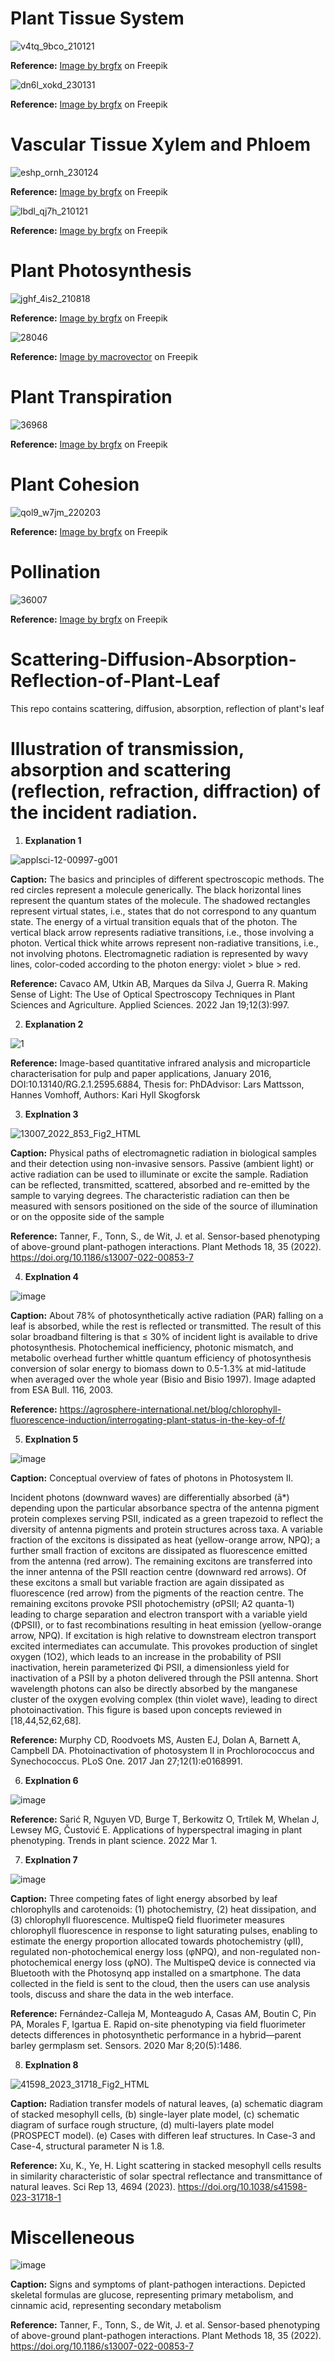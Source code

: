 # Plant Tissue System

![v4tq_9bco_210121](https://github.com/ParthaPRay/Scattering-Diffusion-Absorption-Reflection-of-Plant-Leaf/assets/1689639/271acf1a-de9f-4d1a-b76e-0bdc1fc1054b)

**Reference:** <a href="https://www.freepik.com/free-vector/diagram-showing-plant-tissue-systems_13225510.htm#query=plant%20disease&position=2&from_view=keyword&track=ais">Image by brgfx</a> on Freepik

![dn6l_xokd_230131](https://github.com/ParthaPRay/Plant-Leaf-Informatics/assets/1689639/3cd84571-5e8e-4080-bec3-1e092843da8c)


**Reference:** <a href="https://www.freepik.com/free-vector/internal-structure-leaf-diagram_38661630.htm#query=plant%20leaf%20anatomy&position=3&from_view=search&track=ais">Image by brgfx</a> on Freepik

# Vascular Tissue Xylem and Phloem

![eshp_ornh_230124](https://github.com/ParthaPRay/Plant-Leaf-Informatics/assets/1689639/f145a369-af3f-4d09-b193-01ee5c366a19)

**Reference:** <a href="https://www.freepik.com/free-vector/plant-cohesion-vascular-tissue-xylem-phloem_37881485.htm#page=2&query=plant%20disease&position=24&from_view=search&track=ais">Image by brgfx</a> on Freepik

![lbdl_qj7h_210121](https://github.com/ParthaPRay/Plant-Leaf-Informatics/assets/1689639/fd9e3b67-e581-465a-9fe4-a4b355e7886c)

**Reference:** <a href="https://www.freepik.com/free-vector/diagram-showing-xylem-phloem-plant_13225464.htm#page=3&query=plant%20disease&position=25&from_view=search&track=ais">Image by brgfx</a> on Freepik


# Plant Photosynthesis

![jghf_4is2_210818](https://github.com/ParthaPRay/Plant-Leaf-Informatics/assets/1689639/75c85e13-197b-4337-b0f0-8fe669e794cc)

**Reference:** <a href="https://www.freepik.com/free-vector/diagram-showing-process-photosynthesis-plant_20500234.htm#page=3&query=plant%20disease&position=14&from_view=search&track=ais">Image by brgfx</a> on Freepik

![28046](https://github.com/ParthaPRay/Plant-Leaf-Informatics/assets/1689639/8196c6be-31db-487d-bbb8-5b6e947e8cd8)


**Reference:** <a href="https://www.freepik.com/free-vector/biological-photosynthesis-infographic-elements-with-light-energy-conversion-calvin-cycle-scheme-plants-cellular-respiration-colorful_6847341.htm#query=plant%20chlorophyll&position=0&from_view=search&track=ais">Image by macrovector</a> on Freepik



# Plant Transpiration


![36968](https://github.com/ParthaPRay/Plant-Leaf-Informatics/assets/1689639/5fdae0b6-f7ad-45e6-bec0-0309e9421981)


**Reference:** <a href="https://www.freepik.com/free-vector/diagram-showing-transpiration-plant_6409364.htm#query=plant%20disease&position=43&from_view=search&track=ais">Image by brgfx</a> on Freepik

# Plant Cohesion

![qol9_w7jm_220203](https://github.com/ParthaPRay/Plant-Leaf-Informatics/assets/1689639/fe77fa33-8f22-40ba-8552-89e03f975b13)


**Reference:**  <a href="https://www.freepik.com/free-vector/digram-showing-movement-water-plants_27546482.htm#page=2&query=plant%20disease&position=5&from_view=search&track=ais">Image by brgfx</a> on Freepik


# Pollination

![36007](https://github.com/ParthaPRay/Plant-Leaf-Informatics/assets/1689639/1c59f422-109b-4d50-b4da-e1220352e235)


**Reference:** <a href="https://www.freepik.com/free-vector/diagram-showing-pollination-with-flower-bee_6052414.htm#query=plant%20disease&position=49&from_view=search&track=ais">Image by brgfx</a> on Freepik




# Scattering-Diffusion-Absorption-Reflection-of-Plant-Leaf
This repo contains scattering, diffusion, absorption, reflection of plant's leaf

# Illustration of transmission, absorption and scattering (reflection, refraction, diffraction) of the incident radiation.


1. **Explanation 1**

![applsci-12-00997-g001](https://github.com/ParthaPRay/Scattering-Diffusion-Absorption-Reflection-of-Plant-Leaf/assets/1689639/b4d0db88-3449-4b06-b814-6c73d2132531)

**Caption:** The basics and principles of different spectroscopic methods. The red circles represent a molecule generically. The black horizontal lines represent the quantum states of the molecule. The shadowed rectangles represent virtual states, i.e., states that do not correspond to any quantum state. The energy of a virtual transition equals that of the photon. The vertical black arrow represents radiative transitions, i.e., those involving a photon. Vertical thick white arrows represent non-radiative transitions, i.e., not involving photons. Electromagnetic radiation is represented by wavy lines, color-coded according to the photon energy: violet > blue > red.

 
**Reference:** Cavaco AM, Utkin AB, Marques da Silva J, Guerra R. Making Sense of Light: The Use of Optical Spectroscopy Techniques in Plant Sciences and Agriculture. Applied Sciences. 2022 Jan 19;12(3):997.



2. **Explanation 2**
   
![1](https://github.com/ParthaPRay/Scattering-Diffusion-Absorption-Reflection-of-Plant-Leaf/assets/1689639/32a44143-e751-4245-916a-810a588a9563)

**Reference:** Image-based quantitative infrared analysis and microparticle characterisation for pulp and paper applications, January 2016, DOI:10.13140/RG.2.1.2595.6884, Thesis for: PhDAdvisor: Lars Mattsson, Hannes Vomhoff, Authors: Kari Hyll Skogforsk


3. **Explnation 3**
   
![13007_2022_853_Fig2_HTML](https://github.com/ParthaPRay/Scattering-Diffusion-Absorption-Reflection-of-Plant-Leaf/assets/1689639/8e8c6b39-d743-47b5-8942-1a19ca0f9b51)

**Caption:** Physical paths of electromagnetic radiation in biological samples and their detection using non-invasive sensors. Passive (ambient light) or active radiation can be used to illuminate or excite the sample. Radiation can be reflected, transmitted, scattered, absorbed and re-emitted by the sample to varying degrees. The characteristic radiation can then be measured with sensors positioned on the side of the source of illumination or on the opposite side of the sample

**Reference:** Tanner, F., Tonn, S., de Wit, J. et al. Sensor-based phenotyping of above-ground plant-pathogen interactions. Plant Methods 18, 35 (2022). https://doi.org/10.1186/s13007-022-00853-7


4. **Explnation 4**

![image](https://github.com/ParthaPRay/Scattering-Diffusion-Absorption-Reflection-of-Plant-Leaf/assets/1689639/33eb4a5c-6974-4be8-8141-bae0567dadd3)

**Caption:** About 78% of photosynthetically active radiation (PAR) falling on a leaf is absorbed, while the rest is reflected or transmitted. The result of this solar broadband filtering is that ≤ 30% of incident light is available to drive photosynthesis. Photochemical inefficiency, photonic mismatch, and metabolic overhead further whittle quantum efficiency of photosynthesis conversion of solar energy to biomass down to 0.5-1.3% at mid-latitude when averaged over the whole year (Bisio and Bisio 1997). Image adapted from ESA Bull. 116, 2003.

**Reference:** https://agrosphere-international.net/blog/chlorophyll-fluorescence-induction/interrogating-plant-status-in-the-key-of-f/

5. **Explnation 5**
   
![image](https://github.com/ParthaPRay/Scattering-Diffusion-Absorption-Reflection-of-Plant-Leaf/assets/1689639/0034a912-622c-4dcd-9254-228e1a364155)

**Caption:** Conceptual overview of fates of photons in Photosystem II.

Incident photons (downward waves) are differentially absorbed (ā*) depending upon the particular absorbance spectra of the antenna pigment protein complexes serving PSII, indicated as a green trapezoid to reflect the diversity of antenna pigments and protein structures across taxa. A variable fraction of the excitons is dissipated as heat (yellow-orange arrow, NPQ); a further small fraction of excitons are dissipated as fluorescence emitted from the antenna (red arrow). The remaining excitons are transferred into the inner antenna of the PSII reaction centre (downward red arrows). Of these excitons a small but variable fraction are again dissipated as fluorescence (red arrow) from the pigments of the reaction centre. The remaining excitons provoke PSII photochemistry (σPSII; A2 quanta-1) leading to charge separation and electron transport with a variable yield (ΦPSII), or to fast recombinations resulting in heat emission (yellow-orange arrow, NPQ). If excitation is high relative to downstream electron transport excited intermediates can accumulate. This provokes production of singlet oxygen (1O2), which leads to an increase in the probability of PSII inactivation, herein parameterized Φi PSII, a dimensionless yield for inactivation of a PSII by a photon delivered through the PSII antenna. Short wavelength photons can also be directly absorbed by the manganese cluster of the oxygen evolving complex (thin violet wave), leading to direct photoinactivation. This figure is based upon concepts reviewed in [18,44,52,62,68].

**Reference:** Murphy CD, Roodvoets MS, Austen EJ, Dolan A, Barnett A, Campbell DA. Photoinactivation of photosystem II in Prochlorococcus and Synechococcus. PLoS One. 2017 Jan 27;12(1):e0168991.

6. **Explnation 6**

![image](https://github.com/ParthaPRay/Scattering-Diffusion-Absorption-Reflection-of-Plant-Leaf/assets/1689639/08b1c0fb-e407-49e4-93ce-f8bc3b00188c)

**Reference:** Sarić R, Nguyen VD, Burge T, Berkowitz O, Trtílek M, Whelan J, Lewsey MG, Čustović E. Applications of hyperspectral imaging in plant phenotyping. Trends in plant science. 2022 Mar 1.


7. **Explnation 7**

![image](https://github.com/ParthaPRay/Scattering-Diffusion-Absorption-Reflection-of-Plant-Leaf/assets/1689639/70306080-dbda-4a64-9318-44feb290b1b6)


**Caption:** Three competing fates of light energy absorbed by leaf chlorophylls and carotenoids: (1) photochemistry, (2) heat dissipation, and (3) chlorophyll fluorescence. MultispeQ field fluorimeter measures chlorophyll fluorescence in response to light saturating pulses, enabling to estimate the energy proportion allocated towards photochemistry (φII), regulated non-photochemical energy loss (φNPQ), and non-regulated non-photochemical energy loss (φNO). The MultispeQ device is connected via Bluetooth with the Photosynq app installed on a smartphone. The data collected in the field is sent to the cloud, then the users can use analysis tools, discuss and share the data in the web interface.

**Reference:** Fernández-Calleja M, Monteagudo A, Casas AM, Boutin C, Pin PA, Morales F, Igartua E. Rapid on-site phenotyping via field fluorimeter detects differences in photosynthetic performance in a hybrid—parent barley germplasm set. Sensors. 2020 Mar 8;20(5):1486.


8. **Explnation 8**

   
![41598_2023_31718_Fig2_HTML](https://github.com/ParthaPRay/Scattering-Diffusion-Absorption-Reflection-of-Plant-Leaf/assets/1689639/1f8e60b3-d5e1-489e-b96d-3929ec31b097)

**Caption:** Radiation transfer models of natural leaves, (a) schematic diagram of stacked mesophyll cells,
(b) single-layer plate model, (c) schematic diagram of surface rough structure, (d) multi-layers plate model
(PROSPECT model). (e) Cases with differen leaf structures. In Case-3 and Case-4, structural parameter N is 1.8.


**Reference:** Xu, K., Ye, H. Light scattering in stacked mesophyll cells results in similarity characteristic of solar spectral reflectance and transmittance of natural leaves. Sci Rep 13, 4694 (2023). https://doi.org/10.1038/s41598-023-31718-1


# Miscelleneous 

![image](https://github.com/ParthaPRay/Scattering-Diffusion-Absorption-Reflection-of-Plant-Leaf/assets/1689639/df4defbc-4aab-4e0c-8c05-45cd4f79f701)

**Caption:** Signs and symptoms of plant-pathogen interactions. Depicted skeletal formulas are glucose, representing primary metabolism, and cinnamic acid, representing secondary metabolism

**Reference:** Tanner, F., Tonn, S., de Wit, J. et al. Sensor-based phenotyping of above-ground plant-pathogen interactions. Plant Methods 18, 35 (2022). https://doi.org/10.1186/s13007-022-00853-7

